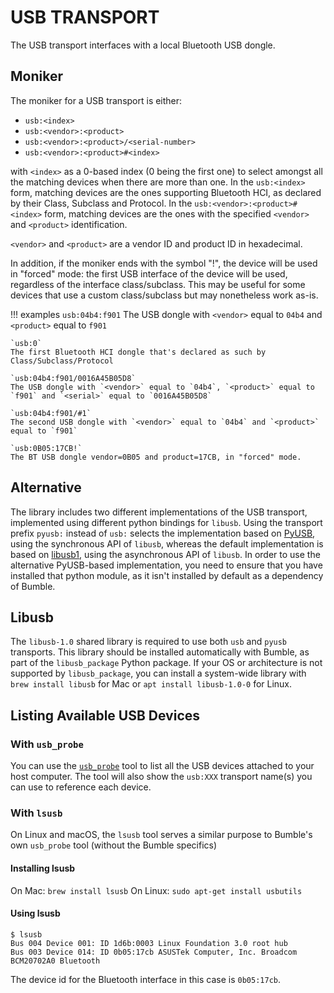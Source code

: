 USB TRANSPORT
=============

The USB transport interfaces with a local Bluetooth USB dongle.

## Moniker
The moniker for a USB transport is either:

  * `usb:<index>`
  * `usb:<vendor>:<product>`
  * `usb:<vendor>:<product>/<serial-number>`
  * `usb:<vendor>:<product>#<index>`

with `<index>` as a 0-based index (0 being the first one) to select amongst all the matching devices when there are more than one.
In the `usb:<index>` form, matching devices are the ones supporting Bluetooth HCI, as declared by their Class, Subclass and Protocol.
In the `usb:<vendor>:<product>#<index>` form, matching devices are the ones with the specified `<vendor>` and `<product>` identification.

`<vendor>` and `<product>` are a vendor ID and product ID in hexadecimal.

In addition, if the moniker ends with the symbol "!", the device will be used in "forced" mode:
the first USB interface of the device will be used, regardless of the interface class/subclass.
This may be useful for some devices that use a custom class/subclass but may nonetheless work as-is.

!!! examples
    `usb:04b4:f901`
    The USB dongle with `<vendor>` equal to `04b4` and `<product>` equal to `f901`

    `usb:0`
    The first Bluetooth HCI dongle that's declared as such by Class/Subclass/Protocol

    `usb:04b4:f901/0016A45B05D8`
    The USB dongle with `<vendor>` equal to `04b4`, `<product>` equal to `f901` and `<serial>` equal to `0016A45B05D8`

    `usb:04b4:f901/#1`
    The second USB dongle with `<vendor>` equal to `04b4` and `<product>` equal to `f901`

    `usb:0B05:17CB!`
    The BT USB dongle vendor=0B05 and product=17CB, in "forced" mode.


## Alternative
The library includes two different implementations of the USB transport, implemented using different python bindings for `libusb`.
Using the transport prefix `pyusb:` instead of `usb:` selects the implementation based on  [PyUSB](https://pypi.org/project/pyusb/), using the synchronous API of `libusb`, whereas the default implementation is based on [libusb1](https://pypi.org/project/libusb1/), using the asynchronous API of `libusb`. In order to use the alternative PyUSB-based implementation, you need to ensure that you have installed that python module, as it isn't installed by default as a dependency of Bumble.

## Libusb

The `libusb-1.0` shared library is required to use both `usb` and `pyusb` transports. This library should be installed automatically with Bumble, as part of the `libusb_package` Python package.
If your OS or architecture is not supported by `libusb_package`, you can install a system-wide library with `brew install libusb` for Mac or `apt install libusb-1.0-0` for Linux.

## Listing Available USB Devices

### With `usb_probe`
You can use the [`usb_probe`](../apps_and_tools/usb_probe.md) tool to list all the USB devices attached to your host computer.
The tool will also show the `usb:XXX` transport name(s) you can use to reference each device.


### With `lsusb`
On Linux and macOS, the `lsusb` tool serves a similar purpose to Bumble's own `usb_probe` tool (without the Bumble specifics)

#### Installing lsusb

On Mac: `brew install lsusb`
On Linux: `sudo apt-get install usbutils`

#### Using lsusb

```
$ lsusb
Bus 004 Device 001: ID 1d6b:0003 Linux Foundation 3.0 root hub
Bus 003 Device 014: ID 0b05:17cb ASUSTek Computer, Inc. Broadcom BCM20702A0 Bluetooth
```

The device id for the Bluetooth interface in this case is `0b05:17cb`.
